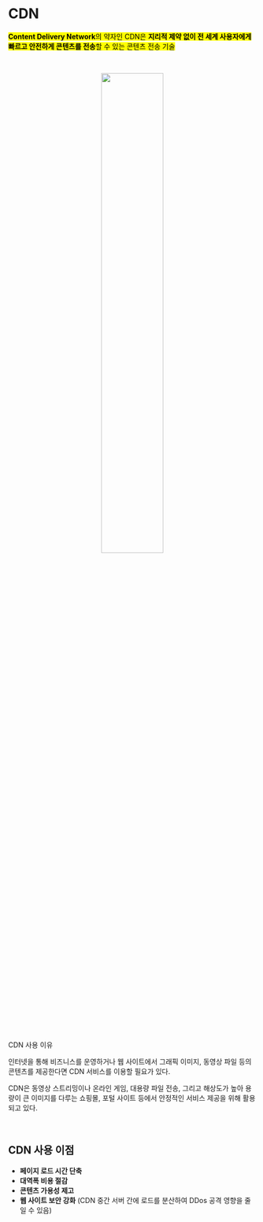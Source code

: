 
# CDN

<mark>**Content Delivery Network**의 약자인 CDN은 **지리적 제약 없이 전 세계 사용자에게 빠르고 안전하게 콘텐츠를 전송**할 수 있는 콘텐츠 전송 기술</mark></br>


</br>
<p align="center">
<img src="https://github.com/user-attachments/assets/4908eca9-b7f0-4c5e-93f1-e745eebdb821" width="50%" height="50%"></p>
<p align="center>
  
- 왼쪽 : CDN을 사용하지 않을 경우
- 오른쪽 : CDN을 사용할 경우


</br>

CDN은 서버와 사용자 사이의 물리적인 거리를 줄여 콘텐츠 로딩에 소요되는 시간을 최소화한다. CDN은 각 지역에 캐시 서버(PoP, Points of presence)를 분산 배치해, 근접한 사용자의 요청에 원본 서버가 아닌 캐시 서버가 콘텐츠를 전달한다.
</br>

## CDN 사용 이유
인터넷을 통해 비즈니스를 운영하거나 웹 사이트에서 그래픽 이미지, 동영상 파일 등의 콘텐츠를 제공한다면 CDN 서비스를 이용할 필요가 있다.</br>

CDN은 동영상 스트리밍이나 온라인 게임, 대용량 파일 전송, 그리고 해상도가 높아 용량이 큰 이미지를 다루는 쇼핑몰, 포털 사이트 등에서 안정적인 서비스 제공을 위해 활용되고 있다.


</br>


## CDN 사용 이점

- **페이지 로드 시간 단축** 
- **대역폭 비용 절감**
- **콘텐츠 가용성 제고**
- **웹 사이트 보안 강화** (CDN 중간 서버 간에 로드를 분산하여 DDos 공격 영향을 줄일 수 있음) 
